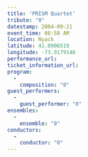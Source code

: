```yaml
---
title: 'PRISM Quartet'
tribute: "0"
datestamp: 2004-09-21
event_time: 08:58 AM
location: Nyack
latitude: 41.0906519
longitude: -73.9179146
performance_url: 
ticket_information_url: 
program: 
  -
    composition: "0"
guest_performers: 
  -
    guest_performer: "0"
ensembles: 
  -
    ensemble: "0"
conductors: 
  -
    conductor: "0"
---
```

